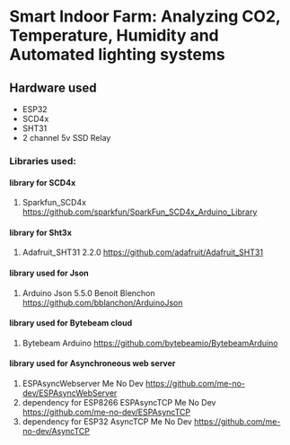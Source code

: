 # Smart Indoor Farm: Analyzing CO2, Temperature, Humidity and Automated lighting systems

## Hardware used 
* ESP32
* SCD4x
* SHT31 
* 2 channel 5v SSD Relay

### Libraries used:

#### library for SCD4x 
1. Sparkfun_SCD4x https://github.com/sparkfun/SparkFun_SCD4x_Arduino_Library

#### library for Sht3x
1. Adafruit_SHT31 2.2.0 https://github.com/adafruit/Adafruit_SHT31

#### library used for Json
1. Arduino Json 5.5.0 Benoit Blenchon <https://github.com/bblanchon/ArduinoJson>

#### library used for Bytebeam cloud
1. Bytebeam Arduino https://github.com/bytebeamio/BytebeamArduino

#### library used for Asynchroneous web server
1. ESPAsyncWebserver Me No Dev https://github.com/me-no-dev/ESPAsyncWebServer
2. dependency for ESP8266 ESPAsyncTCP Me No Dev https://github.com/me-no-dev/ESPAsyncTCP
3. dependency for ESP32 AsyncTCP Me No Dev https://github.com/me-no-dev/AsyncTCP
